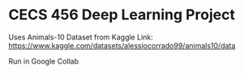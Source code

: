 # CECS 456 Deep Learning Project

Uses Animals-10 Dataset from Kaggle
Link: https://www.kaggle.com/datasets/alessiocorrado99/animals10/data

Run in Google Collab



